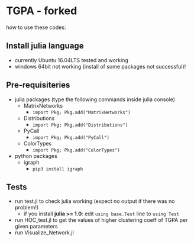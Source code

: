 # TGPA - forked

how to use these codes:

## Install julia language
- currently Ubuntu 16.04LTS tested and working
- windows 64bit not working (install of some packages not successful)!

## Pre-requisiteries 
- julia packages (type the following commands inside julia console)
    - MatrixNetworks
    	- ```import Pkg; Pkg.add("MatrixNetworks")```
    - Distributions
    	- ```import Pkg; Pkg.add("Distributions")```
    - PyCall
    	- ```import Pkg; Pkg.add("PyCall")```
    - ColorTypes
        - ```import Pkg; Pkg.add("ColorTypes")``` 
- python packages
    - igraph
        - ```pip3 install igraph```


## Tests
- run test.jl to check julia working (expect no output if there was no problem!)
    - if you install **julia >= 1.0**: edit ```using base.Test``` line to ```using Test```
- run HOC_test.jl to get the values of higher clustering coeff of TGPA per given parameters
- run Visualize_Network.jl



